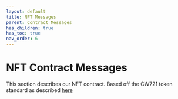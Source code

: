 ```yaml
---
layout: default
title: NFT Messages
parent: Contract Messages
has_children: true
has_toc: true
nav_order: 6
---
```


# NFT Contract Messages

This section describes our NFT contract. Based off the CW721 token standard as described [here](https://github.com/CosmWasm/cw-nfts/tree/main/packages/cw721)